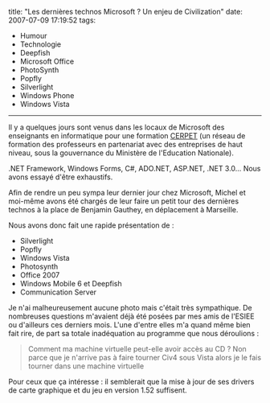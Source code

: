 title: "Les dernières technos Microsoft ? Un enjeu de Civilization"
date: 2007-07-09 17:19:52
tags:
  - Humour
  - Technologie
  - Deepfish
  - Microsoft Office
  - PhotoSynth
  - Popfly
  - Silverlight
  - Windows Phone
  - Windows Vista
---

Il y a quelques jours sont venus dans les locaux de Microsoft des enseignants en informatique pour une formation [CERPET](http://eduscol.education.fr/pid31532/stages-cerpep-de-formation-en-milieu-professionnel.html) (un réseau de formation des professeurs en partenariat avec des entreprises de haut niveau, sous la gouvernance du Ministère de l'Education Nationale).

<!-- more -->

.NET Framework, Windows Forms, C#, ADO.NET, ASP.NET, .NET 3.0&#8230; Nous avons essayé d'être exhaustifs.

Afin de rendre un peu sympa leur dernier jour chez Microsoft, Michel et moi-même avons été chargés de leur faire un petit tour des dernières technos à la place de Benjamin Gauthey, en déplacement à Marseille.

Nous avons donc fait une rapide présentation de :

*   Silverlight
*   Popfly
*   Windows Vista
*   Photosynth
*   Office 2007
*   Windows Mobile 6 et Deepfish
*   Communication Server

Je n'ai malheureusement aucune photo mais c'était très sympathique. De nombreuses questions m'avaient déjà été posées par mes amis de l'ESIEE ou d'ailleurs ces derniers mois. L'une d'entre elles m'a quand même bien fait rire, de part sa totale inadéquation au programme que nous déroulions :

> Comment ma machine virtuelle peut-elle avoir accès au CD ? Non parce que je n'arrive pas à faire tourner Civ4 sous Vista alors je le fais tourner dans une machine virtuelle

Pour ceux que ça intéresse : il semblerait que la mise à jour de ses drivers de carte graphique et du jeu en version 1.52 suffisent.